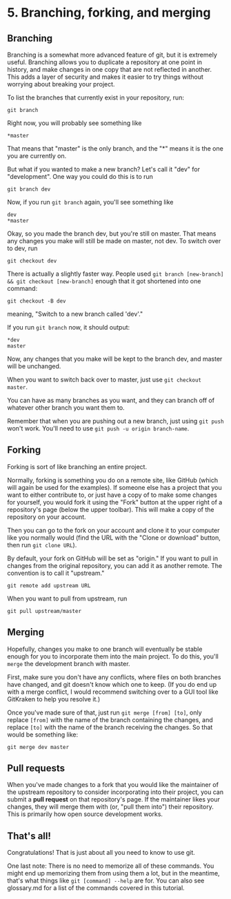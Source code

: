 # 5. Branching, forking, and merging

## Branching

Branching is a somewhat more advanced feature of git, but it is extremely useful. Branching allows you to duplicate a repository at one point in history, and
make changes in one copy that are not reflected in another. This adds a layer of security and makes it easier to try things without worrying about breaking
your project.

To list the branches that currently exist in your repository, run:

```git
git branch
```

Right now, you will probably see something like

```
*master
```

That means that "master" is the only branch, and the "\*" means it is the one you are currently on.

But what if you wanted to make a new branch? Let's call it "dev" for "development". One way you could do this is to run

```git
git branch dev
```

Now, if you run `git branch` again, you'll see something like

```
dev
*master
```

Okay, so you made the branch dev, but you're still on master. That means any changes you make will still be made on master, not dev. To switch over to dev, run

```git
git checkout dev
```

There is actually a slightly faster way. People used `git branch [new-branch] && git checkout [new-branch]` enough that it got shortened into one command:

```git
git checkout -B dev
```

meaning, "Switch to a new branch called 'dev'."

If you run `git branch` now, it should output:

```
*dev
master
```

Now, any changes that you make will be kept to the branch dev, and master will be unchanged.

When you want to switch back over to master, just use `git checkout master`.

You can have as many branches as you want, and they can branch off of whatever other branch you want them to.

Remember that when you are pushing out a new branch, just using `git push` won't work. You'll need to use `git push -u origin branch-name`.

## Forking

Forking is sort of like branching an entire project.

Normally, forking is something you do on a remote site, like GitHub (which will again be used for the examples). If someone else has a project that you want to
either contribute to, or just have a copy of to make some changes for yourself, you would fork it using the "Fork" button at the upper right of a repository's
page (below the upper toolbar). This will make a copy of the repository on your account.

Then you can go to the fork on your account and clone it to your computer like you normally would (find the URL with the "Clone or download" button, then run
`git clone URL`).

By default, your fork on GitHub will be set as "origin." If you want to pull in changes from the original repository, you can add it as another remote. The
convention is to call it "upstream."


```git
git remote add upstream URL
```

When you want to pull from upstream, run

```git
git pull upstream/master
```

## Merging

Hopefully, changes you make to one branch will eventually be stable enough for
you to incorporate them into the main project. To do this, you'll `merge` the
development branch with master.

First, make sure you don't have any conflicts, where files on both branches have
changed, and git doesn't know which one to keep. (If you do end up with a merge
conflict, I would recommend switching over to a GUI tool like GitKraken to help
you resolve it.)

Once you've made sure of that, just run `git merge [from] [to]`, only replace
`[from]` with the name of the branch containing the changes, and replace `[to]`
with the name of the branch receiving the changes. So that would be something
like:

```git
git merge dev master
```

## Pull requests

When you've made changes to a fork that you would like the maintainer of the
upstream repository to consider incorporating into their project, you can submit
a **pull request** on that repository's page. If the maintainer likes your
changes, they will merge them with (or, "pull them into") their repository. This
is primarily how open source development works.

## That's all!

Congratulations! That is just about all you need to know to use git.

One last note: There is no need to memorize all of these commands. You might end
up memorizing them from using them a lot, but in the meantime, that's what things
like `git [command] --help` are for. You can also see glossary.md for a list of
the commands covered in this tutorial.
